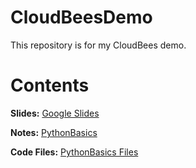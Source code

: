 # CloudBeesDemo
This repository is for my CloudBees demo.

# Contents

**Slides:** [Google Slides](https://docs.google.com/presentation/d/10KeZQ35RM3d9cDY5KNjvyz2z844UNtCt5Nl7brti-VQ/edit#slide=id.gf9ff0db80e_0_45)

**Notes:** [PythonBasics](/docs/index.md)

**Code Files:** [PythonBasics Files](/docs/codefiles)
